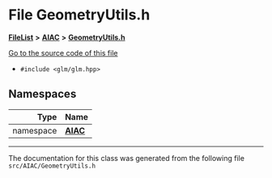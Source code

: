 

# File GeometryUtils.h



[**FileList**](files.md) **>** [**AIAC**](dir_21da83368f7816722f2b707a7b03c84f.md) **>** [**GeometryUtils.h**](AIAC_2GeometryUtils_8h.md)

[Go to the source code of this file](AIAC_2GeometryUtils_8h_source.md)



* `#include <glm/glm.hpp>`













## Namespaces

| Type | Name |
| ---: | :--- |
| namespace | [**AIAC**](namespaceAIAC.md) <br> |





















































------------------------------
The documentation for this class was generated from the following file `src/AIAC/GeometryUtils.h`

